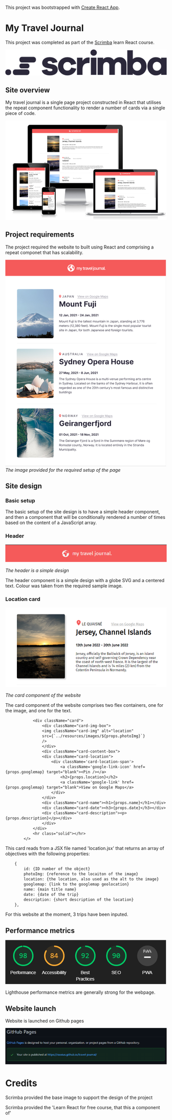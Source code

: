 
This project was bootstrapped with [Create React App](https://github.com/facebook/create-react-app).


# My Travel Journal

This project was completed as part of the [Scrimba](https://scrimba.com) learn React course.

![Srimba logo](public/docs/dark-logo.svg)

## Site overview

My travel journal is a single page project constructed in React that utilises the repeat component functionality to render a number of cards via a single piece of code. 

![Responsive](public/docs/responsive_img.png)

## Project requirements

The project required the website to built using React and comprising a repeat componet that has scalability.

![Target](public/docs/target_img.png)
*The image provided for the required setup of the page*

## Site design

### Basic setup

The basic setup of the site design is to have a simple header component, and then a <Card /> component that will be conditionally rendered a number of times based on the content of a JavaScript array.

### Header

![Header](public/docs/header.png)

*The header is a simple design*

The header component is a simple design with a globe SVG and a centered text. Colour was taken from the required sample image.

### Location card

![Card](public/docs/card.png)

*The card component of the website*

The card component of the website comprises two flex containers, one for the image, and one for the text.

```
            <div className="card">
                <div className="card-img-box">
                <img className="card-img" alt="location"
                src={`../resources/images/${props.photoImg}`} 
                />
                </div>
                <div className="card-content-box">
                <div className="card-location">
                    <div className='card-location-span'>
                        <a className='google-link-icon' href={props.googlemap} target="blank"><Pin /></a>
                        <h2>{props.location}</h2>
                        <a className='google-link' href={props.googlemap} target="blank">View on Google Maps</a>
                    </div>
                </div>
                <div className="card-name"><h1>{props.name}</h1></div>
                <div className="card-date"><h3>{props.date}</h3></div>
                <div className="card-description"><p>{props.description}</p></div>
                </div>
            </div>
            <hr class="solid"></hr>
        </>
```

This card reads from a JSX file named 'location.jsx' that returns an array of objectives with the following properties:

```
    { 
        id: {ID number of the object}
        photoImg: {reference to the locaiton of the image}
        location: {the location, also used as the alt to the image}
        googlemap: {link to the googlemap geolocation}
        name: {main title name}
        date: {date of the trip}
        description: {short description of the location}
    },
```

For this website at the moment, 3 trips have been inputed.

## Performance metrics 

![Lighthouse](public/docs//lighthouse.png)

Lighthouse performance metrics are generally strong for the webpage.

## Website launch

Website is launched on Github pages

![Github](public/docs/github.png)

# Credits

Scrimba provided the base image to support the design of the project

Scrimba provided the 'Learn React for free course, that this a component of'